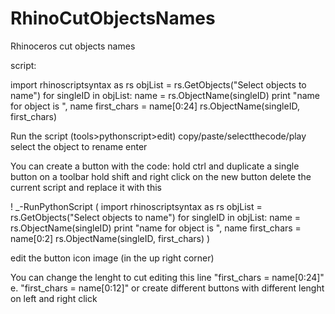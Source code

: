 # RhinoCutObjectsNames
Rhinoceros cut objects names

script:

import rhinoscriptsyntax as rs
objList = rs.GetObjects("Select objects to name")
for singleID in objList:
   name = rs.ObjectName(singleID)
   print "name for object is ", name
   first_chars = name[0:24]
   rs.ObjectName(singleID, first_chars)



Run the script (tools>pythonscript>edit)
copy/paste/selectthecode/play
select the object to rename
enter


You can create a button with the code:
hold ctrl and duplicate a single button on a toolbar
hold shift and right click on the new button
delete the current script and replace it with this

! _-RunPythonScript (
import rhinoscriptsyntax as rs
objList = rs.GetObjects("Select objects to name")
for singleID in objList:
   name = rs.ObjectName(singleID)
   print "name for object is ", name
   first_chars = name[0:2]
   rs.ObjectName(singleID, first_chars)
)

edit the button icon image (in the up right corner)


You can change the lenght to cut editing this line "first_chars = name[0:24]" e. "first_chars = name[0:12]"
or create different buttons with different lenght on left and right click



